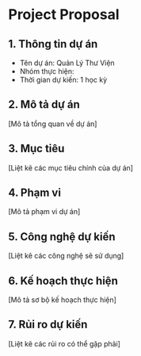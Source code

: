 # Project Proposal

## 1. Thông tin dự án
- Tên dự án: Quản Lý Thư Viện
- Nhóm thực hiện:
- Thời gian dự kiến: 1 học kỳ

## 2. Mô tả dự án
[Mô tả tổng quan về dự án]

## 3. Mục tiêu
[Liệt kê các mục tiêu chính của dự án]

## 4. Phạm vi
[Mô tả phạm vi dự án]

## 5. Công nghệ dự kiến
[Liệt kê các công nghệ sẽ sử dụng]

## 6. Kế hoạch thực hiện
[Mô tả sơ bộ kế hoạch thực hiện]

## 7. Rủi ro dự kiến
[Liệt kê các rủi ro có thể gặp phải]
